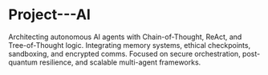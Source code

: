 # Project---AI
Architecting autonomous AI agents with Chain-of-Thought, ReAct, and Tree-of-Thought logic. Integrating memory systems, ethical checkpoints, sandboxing, and encrypted comms. Focused on secure orchestration, post-quantum resilience, and scalable multi-agent frameworks.
